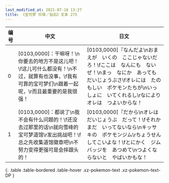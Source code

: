 ```yaml
---
last_modified_at: 2021-07-18 13:27
title: 《宝可梦 珍珠／钻石》文本 275
---
```

| 编号 | 中文 | 日文 |
| ---- | ---- | ---- |
| 0 | [0103,0000]：干嘛呀！\n你要去的地方不是这儿吧！\f这儿可什么都没有！\n不过，就算有也没事，\f我有可靠的宝可梦们\n跟着一起呢，\r而且最重要的是我很强！ | [0103,0000]『なんだよ\nおまえが　いくの　ここじゃないだろ！\fここは　なんにも　ないぜ！\nまっ　なにか　あっても　だいじょうぶさ\fオレには　たのもしい　ポケモンたちが\nいっしょに　いてくれるし\rなにより　オレは　つよいからな！ |
| 1 | [0103,0000]：都说了\n我不会有什么问题的！\f还没去过那里的话\n就向雪峰的宝可梦道馆\r发出挑战吧！\f总之先收集道馆徽章吧\n不努力变得更强可是会摔跟头的！ | [0103,0000]『だから\nオレは　だいじょうぶ　だって！\fそれか　まだ　いってないなら\nキッサキの　ポケモンジム\rちょうせん　してこいよな！\fとにかく　ジムバッジを　あつめて\nつよくならないと　やばいかもな！ |
{: .table .table-bordered .table-hover .xz-pokemon-text .xz-pokemon-text-DP }
